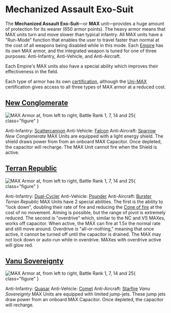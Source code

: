 # Mechanized Assault Exo-Suit

The **Mechanized Assault Exo-Suit**—or **MAX** unit—provides a huge amount of
protection for its wearer (650 armor points). The heavy armor means that MAX
units turn and move slower than typical infantry. All MAX units have a
"Run-Mode" function that enables the user to travel faster than normal at the
cost of all weapons being disabled while in this mode. Each
[Empire](../terminology/Empire.md) has its own MAX armor, and the integrated
weapon is tuned for one of three purposes: Anti-Infantry, Anti-Vehicle, and
Anti-Aircraft.

Each Empire's MAX units also have a special ability which improves their
effectiveness in the field.

Each type of armor has its own
[certification](../certifications/Certifications.md), although the
[Uni-MAX](<../certifications/Uni-MAX_(Certification).md>) certification gives
access to all three types of MAX armor at a reduced cost.

## [New Conglomerate](../factions/New_Conglomerate.md)

![ MAX Armor at, from left
to right, [Battle Rank](../terminology/Battle_Rank.md) 1, 7, 14 and 25](../images/NCMAXArmors2.jpg){ class="figure" }

Anti-Infantry: [Scattercannon](Scattercannon.md) Anti-Vehicle:
[Falcon](Falcon.md) Anti-Aircraft: [Sparrow](Sparrow.md) _New Conglomerate_ MAX
Units are equipped with a light energy shield. The shield draws power from from
an onboard MAX Capacitor. Once depleted, the capacitor will recharge. The MAX
Unit cannot fire when the Shield is active.

## [Terran Republic](../factions/Terran_Republic.md)

![ MAX Armor at, from left to
right, [Battle Rank](../terminology/Battle_Rank.md) 1, 7, 14 and 25](../images/TRMAXArmor2.jpg){ class="figure" }

Anti-Infantry: [Dual-Cycler](Dual-Cycler.md) Anti-Vehicle:
[Pounder](Pounder.md) Anti-Aircraft: [Burster](Burster.md) _Terran Republic_ MAX
Units have 2 special abilities. The first is the ability to "lock down",
doubling their rate of fire and reducing the
[Cone of fire](../terminology/Cone_of_fire.md) at the cost of no movement.
Aiming is possible, but the range of pivot is extremely reduced. The second is
"overdrive" which, similar to the NC and VS MAXes, works off capacitor. When
active, the MAX can fire at 1.5x the normal rate and still move around.
Overdrive is "all-or-nothing," meaning that once active, it cannot be turned off
until the capacitor is drained. The MAX may not lock down or auto-run while in
overdrive. MAXes with overdrive active will glow red.

## [Vanu Sovereignty](../factions/Vanu_Sovereignty.md)

![ MAX Armor at, from left to right,
[Battle Rank](../terminology/Battle_Rank.md) 1, 7, 14 and 25](../images/VS_MAXs.jpg){ class="figure" }

Anti-Infantry: [Quasar](Quasar.md) Anti-Vehicle:
[Comet](Comet.md) Anti-Aircraft: [Starfire](Starfire.md) _Vanu Sovereignty_ MAX
Units are equipped with limited jump-jets. These jump jets draw power from an
onboard MAX Capacitor. Once depleted, the capacitor will recharge.
